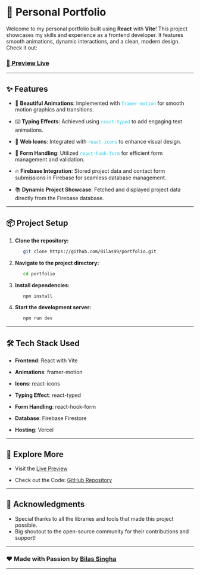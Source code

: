 # 🚀 **Personal Portfolio**

Welcome to my personal portfolio built using 
**React** with **Vite**! This project showcases 
my skills and experience as a frontend developer. 
It features smooth animations, dynamic interactions, 
and a clean, modern design. Check it out:

### [🔗 Preview Live](https://bilas99.vercel.app/)

---

## ✨ **Features**

- 🎨 **Beautiful Animations**: Implemented with <span style="color: #1ac7ed;">`framer-motion`</span> for smooth motion graphics and transitions.

- ⌨️ **Typing Effects**: Achieved using <span style="color: #1ac7ed;">`react-typed`</span> to add engaging text animations.

- 🎯 **Web Icons**: Integrated with <span style="color: #1ac7ed;">`react-icons`</span> to enhance visual design.

- 📝 **Form Handling**: Utilized <span style="color: #1ac7ed;">`react-hook-form`</span> for efficient form management and validation.

- 🔥 **Firebase Integration**: Stored project data and contact form submissions in Firebase for seamless database management.

- 📚 **Dynamic Project Showcase**: Fetched and displayed project data directly from the Firebase database.

---

## 📦 **Project Setup**

1. **Clone the repository:**

   ```bash
      git clone https://github.com/Bilas99/portfolio.git
   ```

2. **Navigate to the project directory:**

   ````bash
      cd portfolio
   ````

3. **Install dependencies:**

   ````bash
      npm install
   ````

4. **Start the development server:**

   ```bash
      npm run dev
   ```

---

## 🛠️ **Tech Stack Used**

   - **Frontend**: React with Vite
   
   - **Animations**: framer-motion
   
   - **Icons**: react-icons
   
   - **Typing Effect**: react-typed
   
   - **Form Handling**: react-hook-form
   
   - **Database**: Firebase Firestore
   
   - **Hosting**: Vercel

---

## 🎉 **Explore More**

   - Visit the [Live Preview](https://bilas99.vercel.app/)
   
   - Check out the Code: [GitHub Repository](https://github.com/Bilas99/portfolio)

---

## 🙏 **Acknowledgments**
   - Special thanks to all the libraries and tools that made this project possible.
   - Big shoutout to the open-source community for their contributions and support!

---

### ❤️ **Made with Passion by** [Bilas Singha](https://github.com/Bilas99/)

---